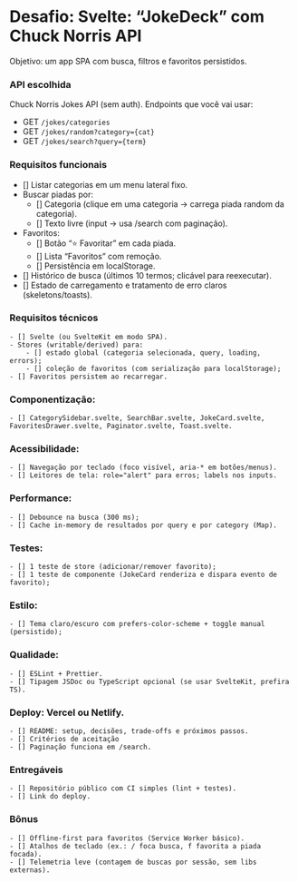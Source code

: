 # Desafio: Svelte: “JokeDeck” com Chuck Norris API
Objetivo: um app SPA com busca, filtros e favoritos persistidos.

### API escolhida
Chuck Norris Jokes API (sem auth). Endpoints que você vai usar:

- GET `/jokes/categories`
- GET `/jokes/random?category={cat}`
- GET `/jokes/search?query={term}`

### Requisitos funcionais
- [] Listar categorias em um menu lateral fixo.
- Buscar piadas por:
    - [] Categoria (clique em uma categoria → carrega piada random da categoria).
    - [] Texto livre (input → usa /search com paginação).
- Favoritos:
    - [] Botão “⭐ Favoritar” em cada piada.
    - [] Lista “Favoritos” com remoção.
    - [] Persistência em localStorage.
- [] Histórico de busca (últimos 10 termos; clicável para reexecutar).
- [] Estado de carregamento e tratamento de erro claros (skeletons/toasts).

### Requisitos técnicos
    - [] Svelte (ou SvelteKit em modo SPA).
    - Stores (writable/derived) para:
        - [] estado global (categoria selecionada, query, loading, errors);
        - [] coleção de favoritos (com serialização para localStorage);
    - [] Favoritos persistem ao recarregar.

### Componentização:
    - [] CategorySidebar.svelte, SearchBar.svelte, JokeCard.svelte, FavoritesDrawer.svelte, Paginator.svelte, Toast.svelte.

### Acessibilidade:
    - [] Navegação por teclado (foco visível, aria-* em botões/menus).
    - [] Leitores de tela: role="alert" para erros; labels nos inputs.

### Performance:
    - [] Debounce na busca (300 ms);
    - [] Cache in-memory de resultados por query e por category (Map).

### Testes:
    - [] 1 teste de store (adicionar/remover favorito);
    - [] 1 teste de componente (JokeCard renderiza e dispara evento de favorito);

### Estilo:
    - [] Tema claro/escuro com prefers-color-scheme + toggle manual (persistido);

### Qualidade:
    - [] ESLint + Prettier.
    - [] Tipagem JSDoc ou TypeScript opcional (se usar SvelteKit, prefira TS).

### Deploy: Vercel ou Netlify.
    - [] README: setup, decisões, trade-offs e próximos passos.
    - [] Critérios de aceitação
    - [] Paginação funciona em /search.

### Entregáveis
    - [] Repositório público com CI simples (lint + testes).
    - [] Link do deploy.

### Bônus
    - [] Offline-first para favoritos (Service Worker básico).
    - [] Atalhos de teclado (ex.: / foca busca, f favorita a piada focada).
    - [] Telemetria leve (contagem de buscas por sessão, sem libs externas).